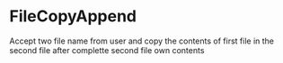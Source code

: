 # FileCopyAppend
Accept two file name from user and copy the contents of first file in the second file after complette second file own contents
